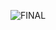 ![FINAL](https://user-images.githubusercontent.com/60669304/107406983-22142780-6b1a-11eb-8c89-4132aae99504.PNG)
